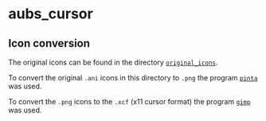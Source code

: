 # aubs_cursor

## Icon conversion

The original icons can be found in the directory [`original_icons`](./original_icons).

To convert the original `.ani` icons in this directory to `.png` the program [`pinta`](https://www.pinta-project.com/) was used.

To convert the `.png` icons to the `.xcf` (x11 cursor format) the program [`gimp`](https://www.gimp.org/) was used.
